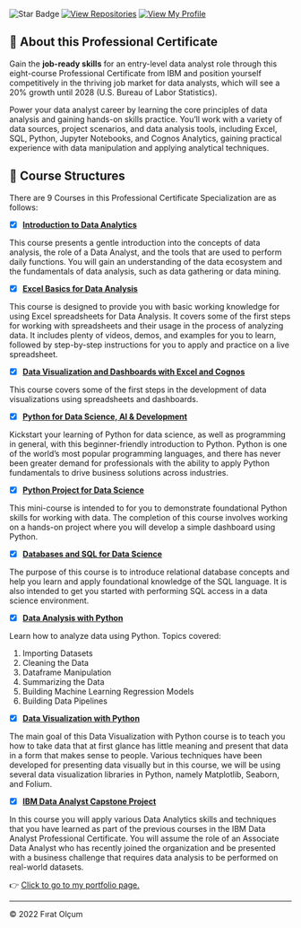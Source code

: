 ![Star Badge](https://img.shields.io/static/v1?label=%F0%9F%8C%9F&message=If%20Useful&style=style=flat&color=BC4E99)
 [![View Repositories](https://img.shields.io/badge/View-My_Repositories-blue?logo=GitHub)](https://github.com/firatolcum?tab=repositories)
[![View My Profile](https://img.shields.io/badge/View-My_Profile-green?logo=GitHub)](https://github.com/firatolcum) 

## 📣 About this Professional Certificate
Gain the **job-ready skills** for an entry-level data analyst role through this eight-course Professional Certificate from IBM and position yourself competitively in the thriving job market for data analysts, which will see a 20% growth until 2028 (U.S. Bureau of Labor Statistics).

Power your data analyst career by learning the core principles of data analysis and gaining hands-on skills practice. You’ll work with a variety of data sources, project scenarios, and data analysis tools, including Excel, SQL, Python, Jupyter Notebooks, and Cognos Analytics, gaining practical experience with data manipulation and applying analytical techniques.


## 📂 Course Structures

There are 9 Courses in this Professional Certificate Specialization are as follows:


- [x] [__Introduction to Data Analytics__](https://github.com/firatolcum/IBM_Data_Analyst_Professional_Certificate_Course/blob/master/07-Certificates/01-Introduction%20to%20Data%20Analytics.jpg)


This course presents a gentle introduction into the concepts of data analysis, the role of a Data Analyst, and the tools that are used to perform daily functions. You will gain an understanding of the data ecosystem and the fundamentals of data analysis, such as data gathering or data mining.


- [x] [__Excel Basics for Data Analysis__](https://github.com/firatolcum/IBM_Data_Analyst_Professional_Certificate_Course/blob/master/07-Certificates/02-Excel%20Basics%20for%20Data%20Analysis.jpg)

This course is designed to provide you with basic working knowledge for using Excel spreadsheets for Data Analysis. It covers some of the first steps for working with spreadsheets and their usage in the process of analyzing data.  It includes plenty of videos, demos, and examples for you to learn, followed by step-by-step instructions for you to apply and practice on a live spreadsheet.



- [X] [__Data Visualization and Dashboards with Excel and Cognos__ ](https://github.com/firatolcum/IBM_Data_Analyst_Professional_Certificate_Course/blob/master/07-Certificates/03-Data%20Visualization%20and%20Dashboards%20with%20Excel%20and%20Cognos.jpg)

This course covers some of the first steps in the development of data visualizations using spreadsheets and dashboards. 


- [x] [__Python for Data Science, AI & Development__](https://github.com/firatolcum/IBM_Data_Analyst_Professional_Certificate_Course/blob/master/07-Certificates/04-Python%20for%20Data%20Science%2CAI%20and%20Depelopment.jpg)

Kickstart your learning of Python for data science, as well as programming in general, with this beginner-friendly introduction to Python. Python is one of the world’s most popular programming languages, and there has never been greater demand for professionals with the ability to apply Python fundamentals to drive business solutions across industries. 


- [X] [__Python Project for Data Science__](https://github.com/firatolcum/IBM_Data_Analyst_Professional_Certificate_Course/blob/master/07-Certificates/05-Python%20Project%20for%20Data%20Science.jpg)

This mini-course is intended to for you to demonstrate foundational Python skills for working with data. The completion of this course involves working on a hands-on project where you will develop a simple dashboard using Python.


- [x] [__Databases and SQL for Data Science__](https://github.com/firatolcum/IBM_Data_Analyst_Professional_Certificate_Course/blob/master/07-Certificates/06-Databases%20and%20SQL%20for%20Data%20Science%20with%20Python.jpg)

The purpose of this course is to introduce relational database concepts and help you learn and apply foundational knowledge of the SQL language. It is also intended to get you started with performing SQL access in a data science environment.  


- [x] [__Data Analysis with Python__](https://github.com/firatolcum/IBM_Data_Analyst_Professional_Certificate_Course/blob/master/07-Certificates/07-Data%20Analysis%20with%20Python.jpg)

Learn how to analyze data using Python. Topics covered:

1) Importing Datasets
2) Cleaning the Data
3) Dataframe Manipulation
4) Summarizing the Data
5) Building Machine Learning Regression Models
6) Building Data Pipelines


- [x] [__Data Visualization with Python__](https://github.com/firatolcum/IBM_Data_Analyst_Professional_Certificate_Course/blob/master/07-Certificates/08-Data%20Visualization%20with%20Python.jpg)

The main goal of this Data Visualization with Python course is to teach you how to take data that at first glance has little meaning and present that data in a form that makes sense to people. Various techniques have been developed for presenting data visually but in this course, we will be using several data visualization libraries in Python, namely Matplotlib, Seaborn, and Folium.


- [x] [__IBM Data Analyst Capstone Project__](https://github.com/firatolcum/IBM_Data_Analyst_Professional_Certificate_Course/blob/master/07-Certificates/09-IBM%20Data%20Analyst%20Capstone%20Project.jpg)

In this course you will apply various Data Analytics skills and techniques that you have learned as part of the previous courses in the IBM Data Analyst Professional Certificate. You will assume the role of an Associate Data Analyst who has recently joined the organization and be presented with a business challenge that requires data analysis to be performed on real-world datasets. 

👉 [Click to go to my portfolio page.](https://firatolcum.social/)

---
<p>&copy; 2022 Fırat Olçum </p>
